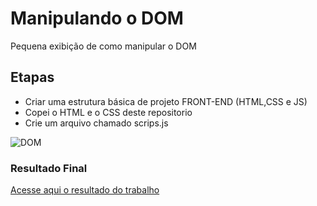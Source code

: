 # Manipulando o DOM
Pequena exibição de como manipular o DOM

## Etapas
- Criar uma estrutura básica de projeto FRONT-END (HTML,CSS e JS)
- Copei o HTML e o CSS deste repositorio 
- Crie um arquivo chamado scrips.js

![DOM](https://media.giphy.com/media/vRKOM1tn8jMUBgB8zx/giphy.gif)

### Resultado Final

[Acesse aqui o resultado do trabalho](https://maikcosta.github.io/DOM/ "DOM - DARK/LIGHT THEMES")